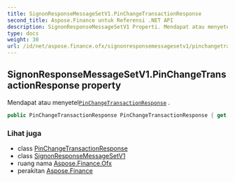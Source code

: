 ```yaml
---
title: SignonResponseMessageSetV1.PinChangeTransactionResponse
second_title: Aspose.Finance untuk Referensi .NET API
description: SignonResponseMessageSetV1 Properti. Mendapat atau menyetelPinChangeTransactionResponse .
type: docs
weight: 30
url: /id/net/aspose.finance.ofx/signonresponsemessagesetv1/pinchangetransactionresponse/
---
```

## SignonResponseMessageSetV1.PinChangeTransactionResponse property

Mendapat atau menyetel[`PinChangeTransactionResponse`](../../../aspose.finance.ofx.signon/pinchangetransactionresponse/) .

```csharp
public PinChangeTransactionResponse PinChangeTransactionResponse { get; set; }
```

### Lihat juga

* class [PinChangeTransactionResponse](../../../aspose.finance.ofx.signon/pinchangetransactionresponse/)
* class [SignonResponseMessageSetV1](../)
* ruang nama [Aspose.Finance.Ofx](../../signonresponsemessagesetv1/)
* perakitan [Aspose.Finance](../../../)


